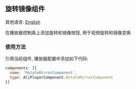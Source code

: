 ## 旋转镜像组件

其他语言: [English](https://github.com/aliyunvideo/AliyunPlayer_Web/blob/master/customComponents/src/components/RotateMirrorComponent/README.md)

在播放器控制条上添加旋转和镜像按钮, 用于视频旋转和镜像变换

### 使用方法

引用当前组件, 播放器配置中添加如下代码:

```js
components: [{
  name: 'RotateMirrorComponent',
  type: AliPlayerComponent.RotateMirrorComponent
}]
```

